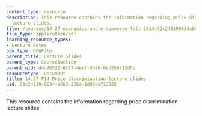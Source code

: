 ```yaml
---
content_type: resource
description: This resource contains the information regarding price discrimination
  lecture slides.
file: /courses/14-27-economics-and-e-commerce-fall-2014/62c245190634a66323ba1d08de713502_MIT14_27F14_lecslide13.pdf
file_type: application/pdf
learning_resource_types:
- Lecture Notes
ocw_type: OCWFile
parent_title: Lecture Slides
parent_type: CourseSection
parent_uid: d4c76522-6217-4eef-5b28-0ed2b6712d5a
resourcetype: Document
title: 14.27 F14 Price discrimination lecture slides
uid: 62c24519-0634-a663-23ba-1d08de713502
---
```

This resource contains the information regarding price discrimination lecture slides.

